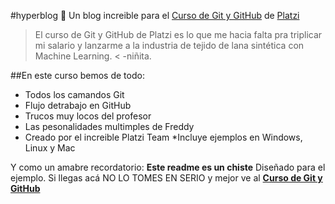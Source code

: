 #hyperblog 💚
Un blog increible para el [Curso de Git y GitHub](https://platzi.com/clases/git-github/http:// "Curso de Git y GitHub") de [Platzi](http://platzi.com "Platzi")
>El curso de Git y GitHub de Platzi es lo que me hacia falta pra triplicar mi salario y lanzarme a la industria de tejido de lana sintética con Machine Learning.
< -niñita.

##En este curso bemos de todo:
* Todos los camandos Git
* Flujo detrabajo en GitHub
* Trucos muy locos del profesor
* Las pesonalidades multimples de Freddy
* Creado por el increible Platzi Team
*Incluye ejemplos en Windows, Linux y Mac

Y como un amabre recordatorio: **Este readme es un chiste** Diseñado para el ejemplo. Si llegas acá NO LO TOMES EN SERIO y mejor ve al [**Curso de Git y GitHub**](https://platzi.com/clases/git-github/http:// "Curso de Git y GitHub")